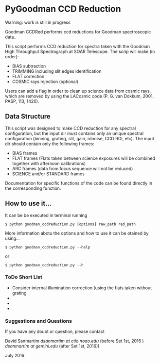 # PyGoodman CCD Reduction

Warning: work is still in progress

Goodman CCDRed performs ccd reductions for Goodman spectroscopic data..

This script performs CCD reduction for spectra taken with the Goodman High Throughput Spectrograph at SOAR Telescope. The scrip will make (in order):

 - BIAS subtraction
 - TRIMMING including slit edges identification
 - FLAT correction
 - COSMIC rays rejection (optional)

Users can add a flag in order to clean up science data from cosmic rays, which are removed by using the LACosmic code (P. G. van Dokkum, 2001, PASP, 113, 1420).

## Data Structure

This script was designed to make CCD reduction for any spectral configuration, but the input dir must contains only an unique spectral configuration (binning, grating, slit, gain, rdnoise, CCD ROI, etc). The input dir should contain only the following frames:

 - BIAS frames
 - FLAT frames (Flats taken between science exposures will be combined together with afternoon calibrations)
 - ARC frames (data from focus sequence will not be reduced)
 - SCIENCE and/or STANDARD frames
 
Documentation for specific functions of the code can be found directly in the corresponding function.

## How to use it...

It can be be executed in terminal running 

    $ python goodman_ccdreduction.py [options] raw_path red_path 

More information abotu the options and how to use it can be otained by using...

    $ python goodman_ccdreduction.py --help
    
or

    $ python goodman_ccdreduction.py --h

### ToDo Short List

- Consider internal illumination correction (using the flats taken without grating
-
-
-

### Suggestions and Questions

If you have any doubt or question, please contact

David Sanmartim 
*dsanmartim at ctio.noao.edu* (before Set 1st, 2016 )
*dsanmartim at gemini.edu* (after Set 1st, 2016))
    
July 2016

